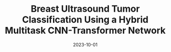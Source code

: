 ---
title: "Breast Ultrasound Tumor Classification Using a Hybrid Multitask CNN-Transformer Network"
collection: publications
permalink: /publication/2023-10-01-multi-cnn
date: 2023-10-01
venue: '26th International Conference on Medical Image Computing and Computer Assisted Intervention (MICCAI 2023)'
paperurl: "/files/paper/multi-cnn.pdf"
link: 'https://link.springer.com/chapter/10.1007/978-3-031-43901-8_33'
code: 'https://doi.org/10.1007/978-3-031-43901-8_33'
citation: 'Shareef, B., Xian, M., Vakanski, A., Wang, H. (2023). Breast Ultrasound Tumor Classification Using a Hybrid Multitask CNN-Transformer Network. In: Greenspan, H., et al. Medical Image Computing and Computer Assisted Intervention – MICCAI 2023. MICCAI 2023. Lecture Notes in Computer Science, vol 14223. Springer, Cham. https://doi.org/10.1007/978-3-031-43901-8_33'
---
